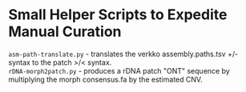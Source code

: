 # Small Helper Scripts to Expedite Manual Curation
`asm-path-translate.py` - translates the verkko assembly.paths.tsv +/- syntax to the patch >/< syntax.  
`rDNA-morph2patch.py` - produces a rDNA patch "ONT" sequence by multiplying the morph consensus.fa by the estimated CNV.

